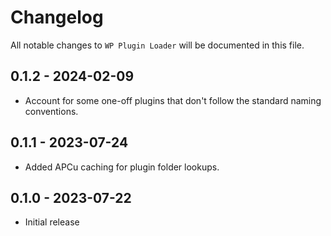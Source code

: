 # Changelog

All notable changes to `WP Plugin Loader` will be documented in this file.

## 0.1.2 - 2024-02-09

- Account for some one-off plugins that don't follow the standard naming conventions.

## 0.1.1 - 2023-07-24

- Added APCu caching for plugin folder lookups.

## 0.1.0 - 2023-07-22

- Initial release
